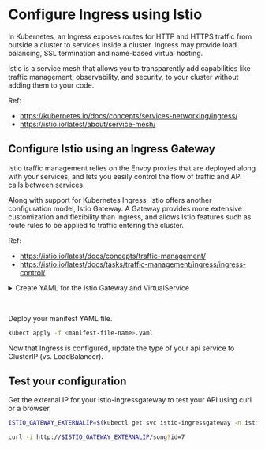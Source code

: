 # Configure Ingress using Istio

In Kubernetes, an Ingress exposes routes for HTTP and HTTPS traffic from outside a cluster to services inside a cluster.
Ingress may provide load balancing, SSL termination and name-based virtual hosting.

Istio is a service mesh that allows you to transparently add capabilities like traffic management, observability, and security, to your cluster without adding them to your code.

Ref:

* https://kubernetes.io/docs/concepts/services-networking/ingress/
* https://istio.io/latest/about/service-mesh/

## Configure Istio using an Ingress Gateway

Istio traffic management relies on the Envoy proxies that are deployed along with your services, and lets you easily control the flow of traffic and API calls between services.

Along with support for Kubernetes Ingress, Istio offers another configuration model, Istio Gateway. A Gateway provides more extensive customization and flexibility than Ingress, and allows Istio features such as route rules to be applied to traffic entering the cluster.

Ref:

* https://istio.io/latest/docs/concepts/traffic-management/
* https://istio.io/latest/docs/tasks/traffic-management/ingress/ingress-control/

<details>
  <summary>Create YAML for the Istio Gateway and VirtualService</summary>

```yaml
apiVersion: networking.istio.io/v1alpha3
kind: Gateway
metadata:
  name: song-gateway
spec:
  selector:
    istio: ingressgateway # use Istio default gateway implementation
  servers:
  - port:
      number: 80
      name: http
      protocol: HTTP
    hosts:
    - "*"
---
apiVersion: networking.istio.io/v1alpha3
kind: VirtualService
metadata:
  name: song
spec:
  hosts:
  - "*"
  gateways:
  - default/song-gateway
  http:
  - match:
    - uri:
        exact: /song
    route:
    - destination:
        host: api
        port:
          number: 80
```

>NOTE: For the purpose of this lab, you can use a wildcard `*` value for the host in the Gateway and VirtualService configurations. In a real world scenario, you would use your host's domain name.

</details>

&nbsp;

Deploy your manifest YAML file.

```bash
kubect apply -f <manifest-file-name>.yaml
```

Now that Ingress is configured, update the type of your api service to ClusterIP (vs. LoadBalancer).

## Test your configuration

Get the external IP for your istio-ingressgateway to test your API using curl or a browser.

```bash
ISTIO_GATEWAY_EXTERNALIP=$(kubectl get svc istio-ingressgateway -n istio-system -o jsonpath='{.status.loadBalancer.ingress[0].ip}')

curl -i http://$ISTIO_GATEWAY_EXTERNALIP/song?id=7
```
